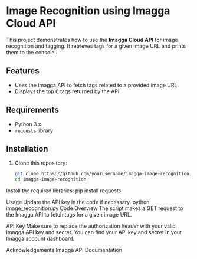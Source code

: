 
# Image Recognition using Imagga Cloud API

This project demonstrates how to use the **Imagga Cloud API** for image recognition and tagging. It retrieves tags for a given image URL and prints them to the console.

## Features

- Uses the Imagga API to fetch tags related to a provided image URL.
- Displays the top 6 tags returned by the API.

## Requirements

- Python 3.x
- `requests` library

## Installation

1. Clone this repository:
   ```bash
   git clone https://github.com/yourusername/imagga-image-recognition.git
   cd imagga-image-recognition

Install the required libraries:
pip install requests

Usage
Update the API key in the code if necessary.
python image_recognition.py
Code Overview
The script makes a GET request to the Imagga API to fetch tags for a given image URL.

API Key
Make sure to replace the authorization header with your valid Imagga API key and secret. You can find your API key and secret in your Imagga account dashboard.

Acknowledgements
Imagga API Documentation
